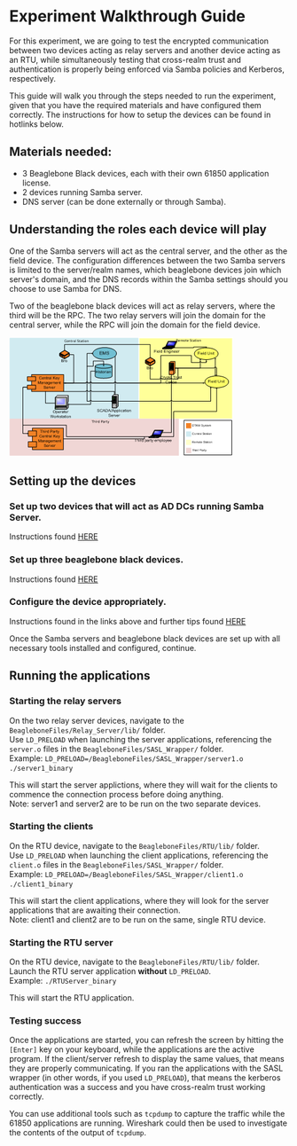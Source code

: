 # Experiment Walkthrough Guide
For this experiment, we are going to test the encrypted communication between two devices acting as relay servers and another device acting as an RTU, while simultaneously testing that cross-realm trust and authentication is properly being enforced via Samba policies and Kerberos, respectively.  

This guide will walk you through the steps needed to run the experiment, given that you have the required materials and have configured them correctly. The instructions for how to setup the devices can be found in hotlinks below.  

## Materials needed: 
* 3 Beaglebone Black devices, each with their own 61850 application license.  
* 2 devices running Samba server.  
* DNS server (can be done externally or through Samba).  

## Understanding the roles each device will play
One of the Samba servers will act as the central server, and the other as the field device. The configuration differences between the two Samba servers is limited to the server/realm names, which beaglebone devices join which server's domain, and the DNS records within the Samba settings should you choose to use Samba for DNS.  

Two of the beaglebone black devices will act as relay servers, where the third will be the RPC. The two relay servers will join the domain for the central server, while the RPC will join the domain for the field device.  

![Network Mapping](./adtkm_1.png)  

## Setting up the devices
### Set up two devices that will act as AD DCs running Samba Server. 
Instructions found [HERE](./installation.md#samba-server)  

### Set up three beaglebone black devices.
Instructions found [HERE](./installation.md#beaglebone-black)  

### Configure the device appropriately.  
Instructions found in the links above and further tips found [HERE](./configuration.md)  

Once the Samba servers and beaglebone black devices are set up with all necessary tools installed and configured, continue.  

## Running the applications
### Starting the relay servers
On the two relay server devices, navigate to the `BeagleboneFiles/Relay_Server/lib/` folder.  
Use `LD_PRELOAD` when launching the server applications, referencing the `server.o` files in the `BeagleboneFiles/SASL_Wrapper/` folder.  
Example: `LD_PRELOAD=/BeagleboneFiles/SASL_Wrapper/server1.o ./server1_binary`

This will start the server applictions, where they will wait for the clients to commence the connection process before doing anything.  
Note: server1 and server2 are to be run on the two separate devices.

### Starting the clients
On the RTU device, navigate to the `BeagleboneFiles/RTU/lib/` folder.  
Use `LD_PRELOAD` when launching the client applications, referencing the `client.o` files in the `BeagleboneFiles/SASL_Wrapper/` folder.  
Example: `LD_PRELOAD=/BeagleboneFiles/SASL_Wrapper/client1.o ./client1_binary`  

This will start the client applications, where they will look for the server applications that are awaiting their connection.  
Note: client1 and client2 are to be run on the same, single RTU device.  

### Starting the RTU server
On the RTU device, navigate to the `BeagleboneFiles/RTU/lib/` folder.  
Launch the RTU server application **without** `LD_PRELOAD`.  
Example: `./RTUServer_binary`  

This will start the RTU application.  

### Testing success
Once the applications are started, you can refresh the screen by hitting the `[Enter]` key on your keyboard, while the applications are the active program. If the client/server refresh to display the same values, that means they are properly communicating. If you ran the applications with the SASL wrapper (in other words, if you used `LD_PRELOAD`), that means the kerberos authentication was a success and you have cross-realm trust working correctly.  

You can use additional tools such as `tcpdump` to capture the traffic while the 61850 applications are running. Wireshark could then be used to investigate the contents of the output of `tcpdump`. 